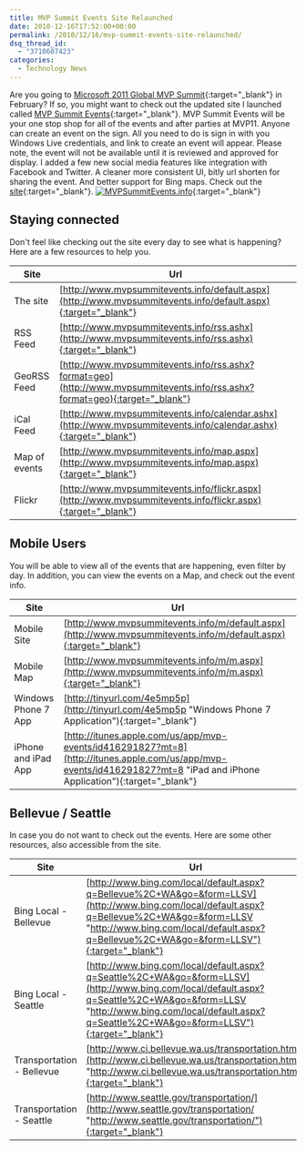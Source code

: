 ```yaml
---
title: MVP Summit Events Site Relaunched
date: 2010-12-16T17:52:00+00:00
permalink: /2010/12/16/mvp-summit-events-site-relaunched/
dsq_thread_id:
  - "3710607423"
categories:
  - Technology News
---
```

Are you going to [Microsoft 2011 Global MVP Summit](http://2011mvpsummit.com){:target="_blank"} in February? If so, you might want to check out the updated site I launched called [MVP Summit Events](http://mvpsummitevents.info){:target="_blank"}. MVP Summit Events will be your one stop shop for all of the events and after parties at MVP11. Anyone can create an event on the sign. All you need to do is sign in with you Windows Live credentials, and link to create an event will appear. Please note, the event will not be available until it is reviewed and approved for display. I added a few new social media features like integration with Facebook and Twitter. A cleaner more consistent UI, bitly url shorten for sharing the event. And better support for Bing maps. Check out the [site](http://mvpsummitevents.info){:target="_blank"}. [![MVPSummitEvents.info](/assets/images/posts/image_1.png "MVPSummitEvents.info")](http://mvpsummitevents.info "MVP Summit Events"){:target="_blank"}

## Staying connected

Don't feel like checking out the site every day to see what is happening? Here are a few resources to help you.

|Site|Url|
|--- |--- |
|The site|[http://www.mvpsummitevents.info/default.aspx](http://www.mvpsummitevents.info/default.aspx){:target="_blank"}|
|RSS Feed|[http://www.mvpsummitevents.info/rss.ashx](http://www.mvpsummitevents.info/rss.ashx){:target="_blank"}|
|GeoRSS Feed|[http://www.mvpsummitevents.info/rss.ashx?format=geo](http://www.mvpsummitevents.info/rss.ashx?format=geo){:target="_blank"}|
|iCal Feed|[http://www.mvpsummitevents.info/calendar.ashx](http://www.mvpsummitevents.info/calendar.ashx){:target="_blank"}|
|Map of events|[http://www.mvpsummitevents.info/map.aspx](http://www.mvpsummitevents.info/map.aspx){:target="_blank"}|
|Flickr|[http://www.mvpsummitevents.info/flickr.aspx](http://www.mvpsummitevents.info/flickr.aspx){:target="_blank"}|

## Mobile Users

You will be able to view all of the events that are happening, even filter by day. In addition, you can view the events on a Map, and check out the event info.

|Site|Url|
|--- |--- |
|Mobile Site|[http://www.mvpsummitevents.info/m/default.aspx](http://www.mvpsummitevents.info/m/default.aspx){:target="_blank"}|
|Mobile Map|[http://www.mvpsummitevents.info/m/m.aspx](http://www.mvpsummitevents.info/m/m.aspx){:target="_blank"}|
|Windows Phone 7 App|[http://tinyurl.com/4e5mp5p](http://tinyurl.com/4e5mp5p "Windows Phone 7 Application"){:target="_blank"}|
|iPhone and iPad App|[http://itunes.apple.com/us/app/mvp-events/id416291827?mt=8](http://itunes.apple.com/us/app/mvp-events/id416291827?mt=8 "iPad and iPhone Application"){:target="_blank"}|

## Bellevue / Seattle

In case you do not want to check out the events. Here are some other resources, also accessible from the site.

|Site|Url|
|--- |--- |
|Bing Local - Bellevue|[http://www.bing.com/local/default.aspx?q=Bellevue%2C+WA&go=&form=LLSV](http://www.bing.com/local/default.aspx?q=Bellevue%2C+WA&go=&form=LLSV "http://www.bing.com/local/default.aspx?q=Bellevue%2C+WA&go=&form=LLSV"){:target="_blank"}|
|Bing Local - Seattle|[http://www.bing.com/local/default.aspx?q=Seattle%2C+WA&go=&form=LLSV](http://www.bing.com/local/default.aspx?q=Seattle%2C+WA&go=&form=LLSV "http://www.bing.com/local/default.aspx?q=Seattle%2C+WA&go=&form=LLSV"){:target="_blank"}|
|Transportation - Bellevue|[http://www.ci.bellevue.wa.us/transportation.htm](http://www.ci.bellevue.wa.us/transportation.htm "http://www.ci.bellevue.wa.us/transportation.htm"){:target="_blank"}|
|Transportation - Seattle|[http://www.seattle.gov/transportation/](http://www.seattle.gov/transportation/ "http://www.seattle.gov/transportation/"){:target="_blank"}|
